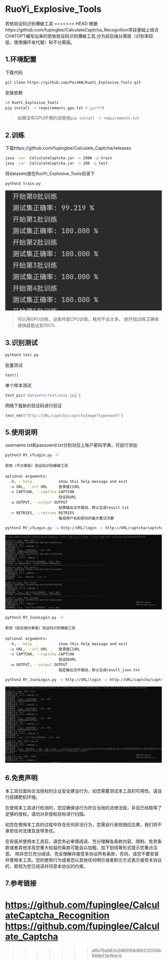 # RuoYi_Explosive_Tools
若依验证码识别爆破工具
<<<<<<< HEAD
根据https://github.com/fupinglee/CalculateCaptcha_Recognition项目基础上结合CHATGPT编写出来的若依验证码识别爆破工具,分为前后端分离版（识别率较低，使用循环来代替）和不分离版。
## 1.环境配置
下载代码
```bash
git clone https://github.com/Pei4AN/RuoYi_Explosive_Tools.git
```
安装依赖
```bash
cd RuoYi_Explosive_Tools
pip install -r requirements_gpu.txt # gpu环境 
```
>如果没有GPU环境的话使用`pip install -r requirements.txt`


## 2.训练
下载https://github.com/fupinglee/Calculate_Captcha/releases

```bash
java -jar  CalculateCaptcha.jar -n 2000 -p train
java -jar  CalculateCaptcha.jar -n 200 -p test
```
将datasets放在RuoYi_Explosive_Tools目录下

```bash
python3 train.py
```
![训练图片](images/train.png)

> 可以用GPU训练，没条件就CPU训练，耗时不会太多。
> 刚开始训练正确率很快就能达到100%

## 3.识别测试

```bash
python3 test.py
```
批量测试

```python
test()
```

单个样本测试
```python
test_pic('datasets/test/xxxx.jpg')
```

网络下载新的验证码进行验证
```python
test_net("http://URL/captcha/captchaImage?type=math")
```

## 5.使用说明
username.txt和passowrd.txt分别对应上账户密码字典，可自行添加
```bash
python3 RY_vfLogin.py -h

若依（不分离版）验证码识别爆破工具

optional arguments:
  -h, --help            show this help message and exit
  -u URL, --url URL     登录接口URL
  -c CAPTCHA, --captcha CAPTCHA
                        验证码URL
  -o OUTPUT, --output OUTPUT
                        结果输出文件路径，默认生成result.txt
  -r RETRIES, --retries RETRIES
                        每组用户名和密码的最大重试次数
```
```bash
python3 RY_vfLogin.py -u http://URL/login -c http://URL/captcha/captchaImage?type=math
```
![若依（不分离版）验证码识别爆破工具使用](images/RY_vfLogin.jpg)


```bash
python3 RY_JsonLogin.py -h

若依（前后端分离版）验证码识别爆破工具

optional arguments:
  -h, --help            show this help message and exit
  -u URL, --url URL     登录接口URL
  -c CAPTCHA, --captcha CAPTCHA
                        验证码URL
  -o OUTPUT, --output OUTPUT
                        指定输出文件路径，默认生成result_json.txt
```

```bash
python3 RY_JsonLogin.py -u http://URL/login -c http://URL/captcha/captchaImage?type=math
```
![若依（不分离版）验证码识别爆破工具使用](images/RY_JsonLogin.jpg)


## 6.免责声明
本工具仅面向合法授权的企业安全建设行为，如您需要测试本工具的可用性，请自行搭建靶机环境。

在使用本工具进行检测时，您应确保该行为符合当地的法律法规，并且已经取得了足够的授权。请勿对非授权目标进行扫描。

如您在使用本工具的过程中存在任何非法行为，您需自行承担相应后果，我们将不承担任何法律及连带责任。

在安装并使用本工具前，请您务必审慎阅读、充分理解各条款内容，限制、免责条款或者其他涉及您重大权益的条款可能会以加粗、加下划线等形式提示您重点注意。 除非您已充分阅读、完全理解并接受本协议所有条款，否则，请您不要安装并使用本工具。您的使用行为或者您以其他任何明示或者默示方式表示接受本协议的，即视为您已阅读并同意本协议的约束。

## 7.参考链接
https://github.com/fupinglee/CalculateCaptcha_Recognition
https://github.com/fupinglee/Calculate_Captcha
=======
>>>>>>> affa76a662e2885f68d86212059b888bf3bf8dc9
